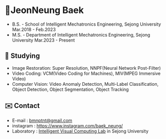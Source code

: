 # 🎸JeonNeung Baek
- B.S. - School of Intelligent Mechatronics Engineering, Sejong University Mar.2018 - Feb.2023
- M.S. - Department of Intelligent Mechatronics Engineering, Sejong University Mar.2023 - Present
  
##  🌱 Studying
- Image Restoration: Super Resolution, NNPF(Neural Network Post-Filter)
- Video Coding:  VCM(Video Coding for Machines), MIV(MPEG Immersive Video)
- Computer Vision: Video Anomaly Detection, Multi-Label Classification, Object Detection, Object Segmentation, Object Tracking

## ✉️ Contact 
- E-mail : bmnptnt@gmail.com
- instagram : https://www.instagram.com/baek_neung/
- Laboratory : [Intelligent Visual Computing Lab](https://sites.google.com/view/ivcl) in Sejong University



<!--
**bmnptnt/bmnptnt** is a ✨ _special_ ✨ repository because its `README.md` (this file) appears on your GitHub profile.

Here are some ideas to get you started:

- 🔭 I’m currently working on ...
- 🌱 I’m currently learning ...
- 👯 I’m looking to collaborate on ...
- 🤔 I’m looking for help with ...
- 💬 Ask me about ...
- 📫 How to reach me: ...
- 😄 Pronouns: ...
- ⚡ Fun fact: ...
-->

